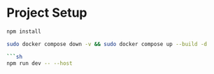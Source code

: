 # Project Setup

```sh
npm install
```

```sh
sudo docker compose down -v && sudo docker compose up --build -d

```sh
npm run dev -- --host



